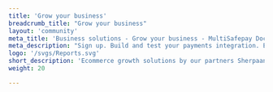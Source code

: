 ```yaml
---
title: 'Grow your business'
breadcrumb_title: "Grow your business"
layout: 'community'
meta_title: 'Business solutions - Grow your business - MultiSafepay Docs'
meta_description: "Sign up. Build and test your payments integration. Explore our products and services. Use our API reference, SDKs, and wrappers. Get support."
logo: '/svgs/Reports.svg'
short_description: 'Ecommerce growth solutions by our partners Sherpaan and Picqer.'
weight: 20

---
```

